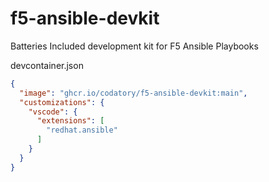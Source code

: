 # f5-ansible-devkit
Batteries Included development kit for F5 Ansible Playbooks

devcontainer.json

```json
{
  "image": "ghcr.io/codatory/f5-ansible-devkit:main",
  "customizations": {
    "vscode": {
      "extensions": [
        "redhat.ansible"
      ]
    }
  }
}
```

